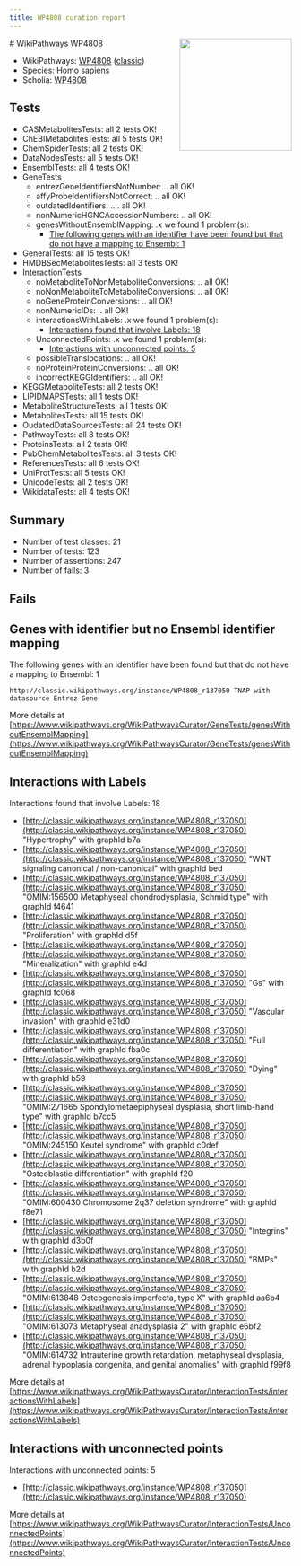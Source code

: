 ```yaml
---
title: WP4808 curation report
---
```


<img style="float: right; width: 200px" src="https://upload.wikimedia.org/wikipedia/commons/thumb/8/83/Wplogo_with_text_500.png/640px-Wplogo_with_text_500.png" />
# WikiPathways WP4808

* WikiPathways: [WP4808](https://wikipathways.org/pathways/WP4808) ([classic](https://classic.wikipathways.org/instance/WP4808))
* Species: Homo sapiens
* Scholia: [WP4808](https://scholia.toolforge.org/wikipathways/WP4808)
## Tests
* CASMetabolitesTests: all 2 tests OK!
* ChEBIMetabolitesTests: all 5 tests OK!
* ChemSpiderTests: all 2 tests OK!
* DataNodesTests: all 5 tests OK!
* EnsemblTests: all 4 tests OK!
* GeneTests
    * entrezGeneIdentifiersNotNumber: .. all OK!
    * affyProbeIdentifiersNotCorrect: .. all OK!
    * outdatedIdentifiers: .... all OK!
    * nonNumericHGNCAccessionNumbers: .. all OK!
    * genesWithoutEnsemblMapping: .x we found 1 problem(s):
        * [The following genes with an identifier have been found but that do not have a mapping to Ensembl: 1](#40286d83)
* GeneralTests: all 15 tests OK!
* HMDBSecMetabolitesTests: all 3 tests OK!
* InteractionTests
    * noMetaboliteToNonMetaboliteConversions: .. all OK!
    * noNonMetaboliteToMetaboliteConversions: .. all OK!
    * noGeneProteinConversions: .. all OK!
    * nonNumericIDs: .. all OK!
    * interactionsWithLabels: .x we found 1 problem(s):
        * [Interactions found that involve Labels: 18](#fe97a8c0)
    * UnconnectedPoints: .x we found 1 problem(s):
        * [Interactions with unconnected points: 5](#35a61add)
    * possibleTranslocations: .. all OK!
    * noProteinProteinConversions: .. all OK!
    * incorrectKEGGIdentifiers: .. all OK!
* KEGGMetaboliteTests: all 2 tests OK!
* LIPIDMAPSTests: all 1 tests OK!
* MetaboliteStructureTests: all 1 tests OK!
* MetabolitesTests: all 15 tests OK!
* OudatedDataSourcesTests: all 24 tests OK!
* PathwayTests: all 8 tests OK!
* ProteinsTests: all 2 tests OK!
* PubChemMetabolitesTests: all 3 tests OK!
* ReferencesTests: all 6 tests OK!
* UniProtTests: all 5 tests OK!
* UnicodeTests: all 2 tests OK!
* WikidataTests: all 4 tests OK!


## Summary

* Number of test classes: 21
* Number of tests: 123
* Number of assertions: 247
* Number of fails: 3

## Fails

<a name="40286d83" />

## Genes with identifier but no Ensembl identifier mapping

The following genes with an identifier have been found but that do not have a mapping to Ensembl: 1
```
http://classic.wikipathways.org/instance/WP4808_r137050 TNAP with datasource Entrez Gene
```

More details at [https://www.wikipathways.org/WikiPathwaysCurator/GeneTests/genesWithoutEnsemblMapping](https://www.wikipathways.org/WikiPathwaysCurator/GeneTests/genesWithoutEnsemblMapping)

<a name="fe97a8c0" />

## Interactions with Labels

Interactions found that involve Labels: 18

* [http://classic.wikipathways.org/instance/WP4808_r137050](http://classic.wikipathways.org/instance/WP4808_r137050) "Hypertrophy" with graphId b7a
* [http://classic.wikipathways.org/instance/WP4808_r137050](http://classic.wikipathways.org/instance/WP4808_r137050) "WNT signaling
canonical / non-canonical" with graphId bed
* [http://classic.wikipathways.org/instance/WP4808_r137050](http://classic.wikipathways.org/instance/WP4808_r137050) "OMIM:156500
Metaphyseal chondrodysplasia, Schmid type" with graphId f4641
* [http://classic.wikipathways.org/instance/WP4808_r137050](http://classic.wikipathways.org/instance/WP4808_r137050) "Proliferation" with graphId d5f
* [http://classic.wikipathways.org/instance/WP4808_r137050](http://classic.wikipathways.org/instance/WP4808_r137050) "Mineralization" with graphId e4d
* [http://classic.wikipathways.org/instance/WP4808_r137050](http://classic.wikipathways.org/instance/WP4808_r137050) "Gs" with graphId fc068
* [http://classic.wikipathways.org/instance/WP4808_r137050](http://classic.wikipathways.org/instance/WP4808_r137050) "Vascular invasion" with graphId e31d0
* [http://classic.wikipathways.org/instance/WP4808_r137050](http://classic.wikipathways.org/instance/WP4808_r137050) "Full differentiation" with graphId fba0c
* [http://classic.wikipathways.org/instance/WP4808_r137050](http://classic.wikipathways.org/instance/WP4808_r137050) "Dying" with graphId b59
* [http://classic.wikipathways.org/instance/WP4808_r137050](http://classic.wikipathways.org/instance/WP4808_r137050) "OMIM:271665
Spondylometaepiphyseal dysplasia, short limb-hand type" with graphId b7cc5
* [http://classic.wikipathways.org/instance/WP4808_r137050](http://classic.wikipathways.org/instance/WP4808_r137050) "OMIM:245150
Keutel syndrome" with graphId c0def
* [http://classic.wikipathways.org/instance/WP4808_r137050](http://classic.wikipathways.org/instance/WP4808_r137050) "Osteoblastic
differentiation" with graphId f20
* [http://classic.wikipathways.org/instance/WP4808_r137050](http://classic.wikipathways.org/instance/WP4808_r137050) "OMIM:600430
Chromosome 2q37 deletion syndrome" with graphId f8e71
* [http://classic.wikipathways.org/instance/WP4808_r137050](http://classic.wikipathways.org/instance/WP4808_r137050) "Integrins" with graphId d3b0f
* [http://classic.wikipathways.org/instance/WP4808_r137050](http://classic.wikipathways.org/instance/WP4808_r137050) "BMPs" with graphId b2d
* [http://classic.wikipathways.org/instance/WP4808_r137050](http://classic.wikipathways.org/instance/WP4808_r137050) "OMIM:613848
Osteogenesis imperfecta, type X" with graphId aa6b4
* [http://classic.wikipathways.org/instance/WP4808_r137050](http://classic.wikipathways.org/instance/WP4808_r137050) "OMIM:613073
Metaphyseal anadysplasia 2" with graphId e6bf2
* [http://classic.wikipathways.org/instance/WP4808_r137050](http://classic.wikipathways.org/instance/WP4808_r137050) "OMIM:614732
Intrauterine growth retardation, metaphyseal dysplasia, 
adrenal hypoplasia congenita, and genital anomalies" with graphId f99f8


More details at [https://www.wikipathways.org/WikiPathwaysCurator/InteractionTests/interactionsWithLabels](https://www.wikipathways.org/WikiPathwaysCurator/InteractionTests/interactionsWithLabels)

<a name="35a61add" />

## Interactions with unconnected points

Interactions with unconnected points: 5

* [http://classic.wikipathways.org/instance/WP4808_r137050](http://classic.wikipathways.org/instance/WP4808_r137050)


More details at [https://www.wikipathways.org/WikiPathwaysCurator/InteractionTests/UnconnectedPoints](https://www.wikipathways.org/WikiPathwaysCurator/InteractionTests/UnconnectedPoints)

